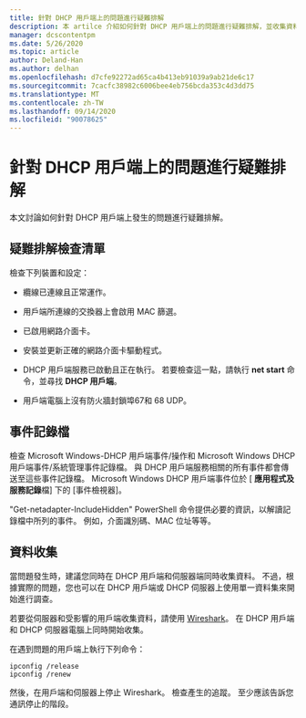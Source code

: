 ```yaml
---
title: 針對 DHCP 用戶端上的問題進行疑難排解
description: 本 artilce 介紹如何針對 DHCP 用戶端上的問題進行疑難排解，並收集資料。
manager: dcscontentpm
ms.date: 5/26/2020
ms.topic: article
author: Deland-Han
ms.author: delhan
ms.openlocfilehash: d7cfe92272ad65ca4b413eb91039a9ab21de6c17
ms.sourcegitcommit: 7cacfc38982c6006bee4eb756bcda353c4d3dd75
ms.translationtype: MT
ms.contentlocale: zh-TW
ms.lasthandoff: 09/14/2020
ms.locfileid: "90078625"
---
```

# <a name="troubleshoot-problems-on-the-dhcp-client"></a>針對 DHCP 用戶端上的問題進行疑難排解

本文討論如何針對 DHCP 用戶端上發生的問題進行疑難排解。

## <a name="troubleshooting-checklist"></a>疑難排解檢查清單

檢查下列裝置和設定：

  - 纜線已連線且正常運作。

  - 用戶端所連線的交換器上會啟用 MAC 篩選。

  - 已啟用網路介面卡。

  - 安裝並更新正確的網路介面卡驅動程式。

  - DHCP 用戶端服務已啟動且正在執行。 若要檢查這一點，請執行 **net start** 命令，並尋找 **DHCP 用戶端**。

  - 用戶端電腦上沒有防火牆封鎖埠67和 68 UDP。

## <a name="event-logs"></a>事件記錄檔

檢查 Microsoft Windows-DHCP 用戶端事件/操作和 Microsoft Windows DHCP 用戶端事件/系統管理事件記錄檔。 與 DHCP 用戶端服務相關的所有事件都會傳送至這些事件記錄檔。
Microsoft Windows DHCP 用戶端事件位於 [ **應用程式及服務記錄**檔] 下的 [事件檢視器]。

"Get-netadapter-IncludeHidden" PowerShell 命令提供必要的資訊，以解讀記錄檔中所列的事件。 例如，介面識別碼、MAC 位址等等。

## <a name="data-collection"></a>資料收集

當問題發生時，建議您同時在 DHCP 用戶端和伺服器端同時收集資料。 不過，根據實際的問題，您也可以在 DHCP 用戶端或 DHCP 伺服器上使用單一資料集來開始進行調查。

若要從伺服器和受影響的用戶端收集資料，請使用 [Wireshark](https://www.wireshark.org/download.html)。 在 DHCP 用戶端和 DHCP 伺服器電腦上同時開始收集。

在遇到問題的用戶端上執行下列命令：

```console
ipconfig /release
ipconfig /renew
```

然後，在用戶端和伺服器上停止 Wireshark。 檢查產生的追蹤。 至少應該告訴您通訊停止的階段。